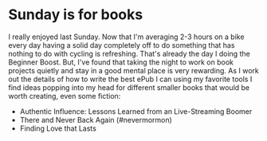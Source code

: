 # Sunday is for books

I really enjoyed last Sunday. Now that I'm averaging 2-3 hours on a bike every day having a solid day completely off to do something that has nothing to do with cycling is refreshing. That's already the day I doing the Beginner Boost. But, I've found that taking the night to work on book projects quietly and stay in a good mental place is very rewarding. As I work out the details of how to write the best ePub I can using my favorite tools I find ideas popping into my head for different smaller books that would be worth creating, even some fiction:

* Authentic Influence: Lessons Learned from an Live-Streaming Boomer
* There and Never Back Again (#nevermormon)
* Finding Love that Lasts
